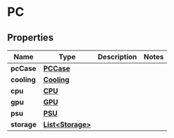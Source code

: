 
# PC

## Properties
Name | Type | Description | Notes
------------ | ------------- | ------------- | -------------
**pcCase** | [**PCCase**](PCCase.md) |  | 
**cooling** | [**Cooling**](Cooling.md) |  | 
**cpu** | [**CPU**](CPU.md) |  | 
**gpu** | [**GPU**](GPU.md) |  | 
**psu** | [**PSU**](PSU.md) |  | 
**storage** | [**List&lt;Storage&gt;**](Storage.md) |  | 



